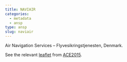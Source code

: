 ```yaml
---
title: NAVIAIR
categories:
  - metadata
  - ansp
type: ansp
slug: naviair
---
```


Air Navigation Services – Flyvesikringstjenesten, Denmark.

See the relevant [leaflet][leaf] from [ACE2015].

[leaf]: ../NAVIAIR_Denmark_ACE_2015.pdf "ACE 2015 Benchmarking Report Factsheet: NAVIAIR"

[ACE2015]: http://www.eurocontrol.int/publications/atm-cost-effectiveness-ace-2015-benchmarking-report-2016-2020-outlook "ACE 2015 Benchmarking Report"
